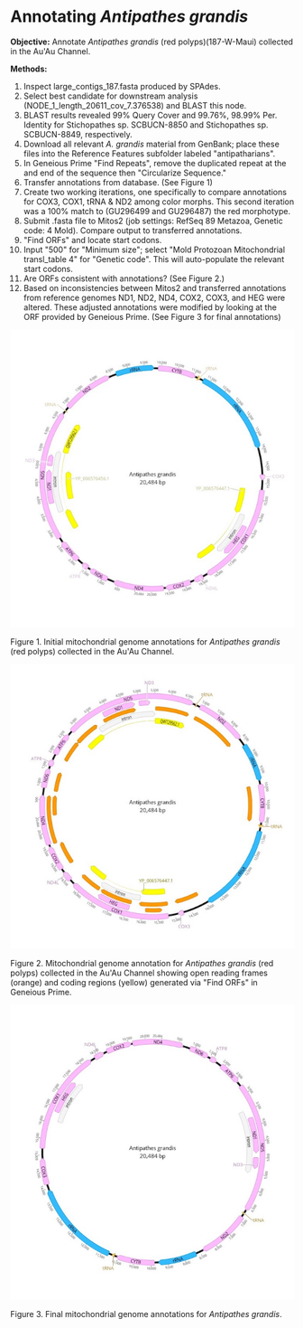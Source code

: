 
# Annotating *Antipathes grandis* 

**Objective:** Annotate *Antipathes grandis* (red polyps)(187-W-Maui) collected in the Au'Au Channel.

**Methods:**

1. Inspect large_contigs_187.fasta produced by SPAdes.
2. Select best candidate for downstream analysis (NODE_1_length_20611_cov_7.376538) and BLAST this node.
3. BLAST results revealed 99% Query Cover and 99.76%, 98.99% Per. Identity for Stichopathes sp. SCBUCN-8850 and Stichopathes sp. SCBUCN-8849, respectively.
4. Download all relevant *A. grandis* material from GenBank; place these files into the Reference Features subfolder labeled "antipatharians".
5. In Geneious Prime "Find Repeats", remove the duplicated repeat at the and end of the sequence then "Circularize Sequence."
6. Transfer annotations from database. (See Figure 1)
7. Create two working iterations, one specifically to compare annotations for COX3, COX1, tRNA & ND2 among color morphs. This second iteration was a 100% match to (GU296499 and GU296487) the red morphotype. 
8. Submit .fasta file to Mitos2 (job settings: RefSeq 89 Metazoa, Genetic code: 4 Mold). Compare output to transferred annotations.
9. "Find ORFs" and locate start codons.
10. Input "500" for "Minimum size"; select "Mold Protozoan Mitochondrial transl_table 4" for "Genetic code". This will auto-populate the relevant start codons.
11. Are ORFs consistent with annotations? (See Figure 2.)
12. Based on inconsistencies between Mitos2 and transferred annotations from reference genomes ND1, ND2, ND4, COX2, COX3, and HEG were altered. These adjusted annotations were modified by looking at the ORF provided by Geneious Prime. (See Figure 3 for final annotations)
    
![Antipathes grandis](Antipathes_grandis.jpg)

Figure 1. Initial mitochondrial genome annotations for *Antipathes grandis* (red polyps) collected in the Au'Au Channel.

![Antipathes grandis ORF Finder](Antipathes_grandis_ORF.jpg)

Figure 2. Mitochondrial genome annotation for *Antipathes grandis* (red polyps) collected in the Au'Au Channel showing open reading frames (orange) and coding regions (yellow) generated via "Find ORFs" in Geneious Prime.

![Antipathes grandis_final](Antipathes_grandis_final.jpg)

Figure 3. Final mitochondrial genome annotations for *Antipathes grandis*.
